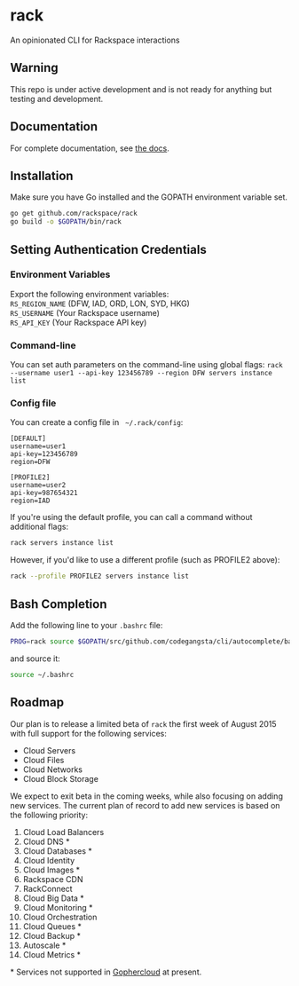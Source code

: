 # rack
An opinionated CLI for Rackspace interactions

## Warning

This repo is under active development and is not ready for anything but testing
and development.

## Documentation

For complete documentation, see [the docs](http://rackspace-cli.readthedocs.org/en/latest/).

## Installation

Make sure you have Go installed and the GOPATH environment variable set.
```sh
go get github.com/rackspace/rack
go build -o $GOPATH/bin/rack
```

## Setting Authentication Credentials

### Environment Variables
Export the following environment variables:  
`RS_REGION_NAME` (DFW, IAD, ORD, LON, SYD, HKG)  
`RS_USERNAME` (Your Rackspace username)  
`RS_API_KEY` (Your Rackspace API key)  

### Command-line
You can set auth parameters on the command-line using global flags:
`rack --username user1 --api-key 123456789 --region DFW servers instance list`

### Config file
You can create a config file in ` ~/.rack/config`:

```
[DEFAULT]
username=user1
api-key=123456789
region=DFW

[PROFILE2]
username=user2
api-key=987654321
region=IAD
```

If you're using the default profile, you can call a command without additional flags:
```sh
rack servers instance list
```

However, if you'd like to use a different profile (such as PROFILE2 above):
```sh
rack --profile PROFILE2 servers instance list
```


## Bash Completion
Add the following line to your `.bashrc` file:
```sh
PROG=rack source $GOPATH/src/github.com/codegangsta/cli/autocomplete/bash_autocomplete
```
and source it:
```sh
source ~/.bashrc
```

## Roadmap

Our plan is to release a limited beta of `rack` the first week of August 2015 with full support for the following services:

- Cloud Servers
- Cloud Files
- Cloud Networks
- Cloud Block Storage

We expect to exit beta in the coming weeks, while also focusing on adding new services. The current plan of record to add new services is based on the following priority:

1. Cloud Load Balancers
2. Cloud DNS \*
3. Cloud Databases \*
4. Cloud Identity
5. Cloud Images \*
6. Rackspace CDN
7. RackConnect
8. Cloud Big Data \*
9. Cloud Monitoring \*
10. Cloud Orchestration
11. Cloud Queues \*
12. Cloud Backup \*
13. Autoscale \*
14. Cloud Metrics \*

\* Services not supported in [Gophercloud](github.com/rackspace/gophercloud) at present.
